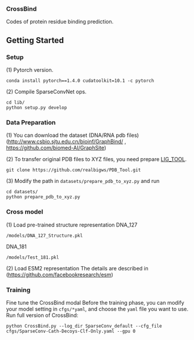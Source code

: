### CrossBind
Codes of protein residue binding prediction.
## Getting Started
### Setup
(1) Pytorch version.
```shell
conda install pytorch==1.4.0 cudatoolkit=10.1 -c pytorch
```
(2) Compile SparseConvNet ops.
```shell
cd lib/
python setup.py develop
```

### Data Preparation

(1) You can download the dataset (DNA/RNA pdb files) (http://www.csbio.sjtu.edu.cn/bioinf/GraphBind/ , https://github.com/biomed-AI/GraphSite)

(2) To transfer original PDB files to XYZ files, you need prepare [LIG_TOOL](https://github.com/realbigws/PDB_Tool).
```shell
git clone https://github.com/realbigws/PDB_Tool.git
```
(3) Modify the path in `datasets/prepare_pdb_to_xyz.py` and run
```shell
cd datasets/
python prepare_pdb_to_xyz.py
```
### Cross model
(1) Load pre-trained structure representation
DNA_127
```shell
/models/DNA_127_Structure.pkl
```
DNA_181
```shell
/models/Test_181.pkl
```
(2) Load ESM2 representation
The details are described in (https://github.com/facebookresearch/esm)

### Training
Fine tune the CrossBind modal
Before the training phase, you can modify your model setting in `cfgs/*yaml`, and choose the `yaml` file you want to use.
Run full version of CrossBind:
```shell
python CrossBind.py --log_dir SparseConv_default --cfg_file cfgs/SparseConv-Cath-Decoys-Clf-Only.yaml --gpu 0
```

